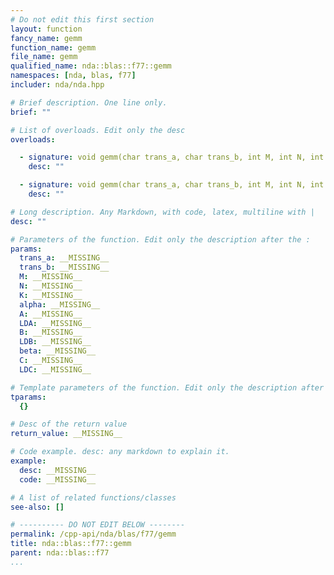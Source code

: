 ```yaml
---
# Do not edit this first section
layout: function
fancy_name: gemm
function_name: gemm
file_name: gemm
qualified_name: nda::blas::f77::gemm
namespaces: [nda, blas, f77]
includer: nda/nda.hpp

# Brief description. One line only.
brief: ""

# List of overloads. Edit only the desc
overloads:

  - signature: void gemm(char trans_a, char trans_b, int M, int N, int K, double alpha, double const * A, int LDA, double const * B, int LDB, double beta, double * C, int LDC)
    desc: ""

  - signature: void gemm(char trans_a, char trans_b, int M, int N, int K, std::complex<double> alpha, std::complex<double> const * A, int LDA, std::complex<double> const * B, int LDB, std::complex<double> beta, std::complex<double> * C, int LDC)
    desc: ""

# Long description. Any Markdown, with code, latex, multiline with |
desc: ""

# Parameters of the function. Edit only the description after the :
params:
  trans_a: __MISSING__
  trans_b: __MISSING__
  M: __MISSING__
  N: __MISSING__
  K: __MISSING__
  alpha: __MISSING__
  A: __MISSING__
  LDA: __MISSING__
  B: __MISSING__
  LDB: __MISSING__
  beta: __MISSING__
  C: __MISSING__
  LDC: __MISSING__

# Template parameters of the function. Edit only the description after the :
tparams:
  {}

# Desc of the return value
return_value: __MISSING__

# Code example. desc: any markdown to explain it.
example:
  desc: __MISSING__
  code: __MISSING__

# A list of related functions/classes
see-also: []

# ---------- DO NOT EDIT BELOW --------
permalink: /cpp-api/nda/blas/f77/gemm
title: nda::blas::f77::gemm
parent: nda::blas::f77
...
```




